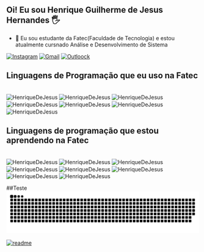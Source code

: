 ## Oi! Eu sou Henrique Guilherme de Jesus Hernandes 🖐️

- 🌱 Eu sou estudante da Fatec(Faculdade de Tecnologia) e estou atualmente cursnado Análise e Desenvolvimento de Sistema

[![Instagram](https://img.shields.io/badge/Instagram-E4405F?style=for-the-badge&logo=instagram&logoColor=white)](https://www.instagram.com/henriqueguilherme27/) [![Gmail](https://img.shields.io/badge/Gmail-D14836?style=for-the-badge&logo=gmail&logoColor=white)](mailto:henriquedejesushernandes@gmail.com) [![Outloock](https://img.shields.io/badge/Microsoft_Outlook-0078D4?style=for-the-badge&logo=microsoft-outlook&logoColor=white)](mailto:henrique.hernandes01@fatec.sp.gov.br)

<!--Criar meu servidor no Discord-->
<!--[![Discord](https://img.shields.io/badge/Discord-7289DA?style=for-the-badge&logo=discord&logoColor=white)]
-->

<!--
<div>
<a href="https://github.com/HenriqueDeJesus/github-readme-stats">
<img height=200 align="center" src="https://github-readme-stats.vercel.app/api?username=HenriqueDeJesus&show_icons=false&theme=shadow_red"></a>
</div>
-->
## Linguagens de Programação que eu uso na Fatec

<div style="display: inline_block"><br>
<img align="center" alt="HenriqueDeJesus"  
  src="https://img.shields.io/badge/HTML5-E34F26?style=for-the-badge&logo=html5&logoColor=white">
<img align="center" alt="HenriqueDeJesus"  
  src="https://img.shields.io/badge/CSS3-1572B6?style=for-the-badge&logo=css3&logoColor=white">
<img align="center" alt="HenriqueDeJesus"
  src="https://img.shields.io/badge/Bootstrap-563D7C?style=for-the-badge&logo=bootstrap&logoColor=white">
<img align="center" alt="HenriqueDeJesus"  
  src="https://img.shields.io/badge/PHP-777BB4?style=for-the-badge&logo=php&logoColor=white">
<img align="center" alt="HenriqueDeJesus"  
  src="https://img.shields.io/badge/Python-14354C?style=for-the-badge&logo=python&logoColor=white">
<img align="center" alt="HenriqueDeJesus"  
  src="https://img.shields.io/badge/MySQL-00000F?style=for-the-badge&logo=mysql&logoColor=white">
<img align="center" alt="HenriqueDeJesus"
  src="https://img.shields.io/badge/SQLite-07405E?style=for-the-badge&logo=sqlite&logoColor=white">
</div>
  
## Linguagens de programação que estou aprendendo na Fatec

<div style="display: inline_block"><br>
<img align="center" alt="HenriqueDeJesus"  
  src="https://img.shields.io/badge/JavaScript-F7DF1E?style=for-the-badge&logo=javascript&logoColor=black">
<img align="center" alt="HenriqueDeJesus"  
  src="https://img.shields.io/badge/Node.js-43853D?style=for-the-badge&logo=node.js&logoColor=white">
<img align="center" alt="HenriqueDeJesus"  
  src="https://img.shields.io/badge/TypeScript-007ACC?style=for-the-badge&logo=typescript&logoColor=white">
<img align="center" alt="HenriqueDeJesus"  
  src="https://img.shields.io/badge/Python-14354C?style=for-the-badge&logo=python&logoColor=white">
<img align="center" alt="HenriqueDeJesus"  
  src="https://img.shields.io/badge/Java-ED8B00?style=for-the-badge&logo=openjdk&logoColor=white">
<img align="center" alt="HenriqueDeJesus"  
  src="https://img.shields.io/badge/Kotlin-0095D5?&style=for-the-badge&logo=kotlin&logoColor=white">
<img align="center" alt="HenriqueDeJesus"  
  src="https://img.shields.io/badge/React-20232A?style=for-the-badge&logo=react&logoColor=61DAFB">
<img align="center" alt="HenriqueDeJesus"  
  src="https://img.shields.io/badge/Angular-DD0031?style=for-the-badge&logo=angular&logoColor=white">
</div>

##Teste
![Snake animation](https://github.com/HenriqueDeJesus/HenriqueDeJesus/blob/output/github-contribution-grid-snake.svg)

[![readme](https://github-readme-stats.vercel.app/api/pin/?username=HenriqueDeJesus&repo=HenriqueDeJesus&theme=react)](https://github.com/HenriqueDeJesus/HenriqueDeJesus/)

<!--
![snake gif](https://github.com/HenriqueDeJesus/HenriqueDeJesus/blob/output/github-contribution-grid-snake.svg)->


<!--Voce tem que subir algum arquivo para mostrar as linguagens utilizada por você-->
<!--<a href="https://github.com/HenriqueDeJesus/convoychat">
  <img height=200 align="center" src="https://github-readme-stats.vercel.app/api/top-langs?username=HenriqueDeJesus&layout=compact&theme=shadow_red&langs_count=8&card_width=320" />
</a>-->
<!--**HenriqueDeJesus/HenriqueDeJesus** is a ✨ _special_ ✨ repository because its `README.md` (this file) appears on your GitHub profile.

Here are some ideas to get you started:

- 🔭 I’m currently working on ...
- 🌱 I’m currently learning ...
- 👯 I’m looking to collaborate on ...
- 🤔 I’m looking for help with ...
- 💬 Ask me about ...
- 📫 How to reach me: ...
- 😄 Pronouns: ...
- ⚡ Fun fact: ...
-->
